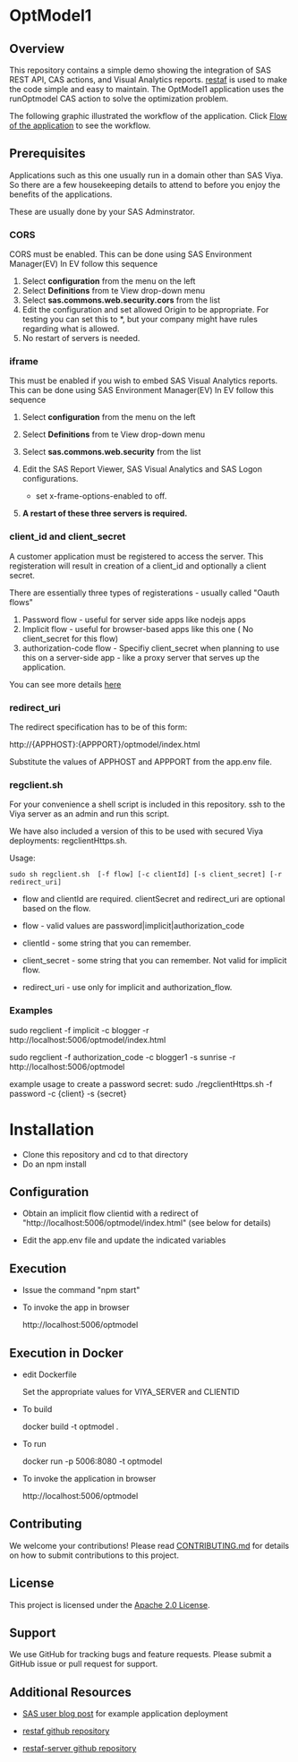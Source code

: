 # OptModel1
## Overview
This repository contains a simple demo showing the integration of SAS REST API, CAS actions, and Visual Analytics reports. [restaf](https://github.com/sassoftware/restaf) is used to make the code simple and easy to maintain. The OptModel1 application uses the runOptmodel CAS action to solve the optimization problem.

The following graphic illustrated the workflow of the application. Click 
[Flow of the application](optmodelflow.png?raw=true "Flow of the application") to see the workflow.

## Prerequisites
Applications such as this one usually run in a domain other than SAS Viya. So there are a few housekeeping details to attend to before you enjoy the benefits of the applications.

These are usually done by your SAS Adminstrator.

### CORS
CORS must be enabled. This can be done using SAS Environment Manager(EV)
In EV follow this sequence 

1. Select **configuration** from the menu on the left
2. Select **Definitions** from te View drop-down menu
3. Select **sas.commons.web.security.cors** from the list
4. Edit the configuration and set allowed Origin to be appropriate. For testing you can set this to *, but your company might have rules regarding what is allowed.
5. No restart of servers is needed.


### iframe

This must be enabled if you wish to embed SAS Visual Analytics reports. This can be done using SAS Environment Manager(EV)
In EV follow this sequence 

1. Select **configuration** from the menu on the left
2. Select **Definitions** from te View drop-down menu
3. Select **sas.commons.web.security** from the list
4. Edit the SAS Report Viewer, SAS Visual Analytics and SAS Logon configurations.
     
     - set x-frame-options-enabled to off.

5. **A restart of these three servers is required.**

### client_id and client_secret

A customer application must be registered to access the server. This registeration will result in creation of a client_id and optionally a client secret.

There are essentially three types of registerations - usually called "Oauth flows"

1. Password flow - useful for server side apps like nodejs apps
2. Implicit flow - useful for browser-based apps like this one ( No client_secret for this flow)
3. authorization-code flow -  Specifiy client_secret when planning to use this on a server-side app - like a proxy server that serves up the application.

You can see more details  [here](https://developer.sas.com/reference/auth/#register)

### redirect_uri

The redirect specification has to be of this form:


 http://{APPHOST}:{APPPORT}/optmodel/index.html

 Substitute the values of APPHOST and APPPORT from the app.env file.

### regclient.sh

For your convenience a shell script is included in this repository. ssh to the Viya server as an admin and run this script. 

We have also included a version of this to be used with secured Viya deployments: regclientHttps.sh.  

Usage:


```
sudo sh regclient.sh  [-f flow] [-c clientId] [-s client_secret] [-r redirect_uri]

```
-  flow and clientId are required. clientSecret and redirect_uri are optional based on the flow.

- flow - valid values are password|implicit|authorization_code

- clientId - some string that you can remember. 

- client_secret - some string that you can remember. Not valid for implicit flow.
    

- redirect_uri - use only for implicit and authorization_flow.

### Examples

sudo regclient -f implicit -c blogger -r http://localhost:5006/optmodel/index.html 

sudo regclient -f authorization_code -c blogger1 -s sunrise -r http://localhost:5006/optmodel

example usage to create a password secret: sudo ./regclientHttps.sh -f password -c {client} -s {secret}


# Installation

- Clone this repository and cd to that directory
- Do an npm install 


## Configuration 

  - Obtain an implicit flow clientid with a redirect of "http://localhost:5006/optmodel/index.html"   (see below for details)
  
  - Edit the app.env file and update the indicated variables

## Execution

  - Issue the command "npm start"

  - To invoke the app in browser

      http://localhost:5006/optmodel


## Execution in Docker

  - edit Dockerfile
     
     Set the appropriate values for VIYA_SERVER and CLIENTID
     
  - To build
       
       docker build -t optmodel .

  - To run

       docker run -p 5006:8080 -t optmodel

  - To invoke the application in browser

       http://localhost:5006/optmodel

## Contributing

We welcome your contributions! Please read [CONTRIBUTING.md](CONTRIBUTING.md) for details on how to submit contributions to this project.

## License

This project is licensed under the [Apache 2.0 License](LICENSE).

## Support 

We use GitHub for tracking bugs and feature requests. Please submit a GitHub issue or pull request for support.

## Additional Resources

- [SAS user blog post](https://blogs.sas.com/content/sgf/sas-rest-apis-sample-application/) for example application deployment

- [restaf github repository](https://github.com/sassoftware/restaf)

- [restaf-server github repository](https://github.com/sassoftware/restaf-server)



